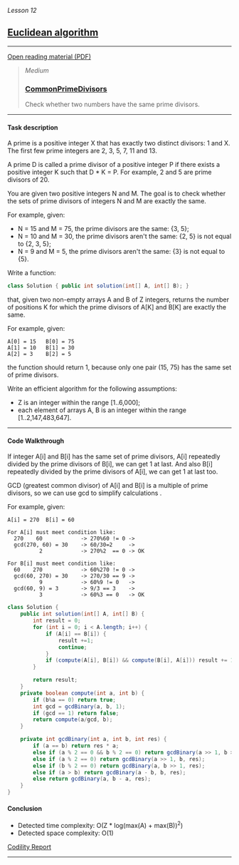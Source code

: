 _Lesson 12_
## [Euclidean algorithm](https://app.codility.com/programmers/lessons/12-euclidean_algorithm/)

***
[Open reading material (PDF)](https://codility.com/media/train/10-Gcd.pdf)

> _Medium_
> ### [CommonPrimeDivisors](https://app.codility.com/programmers/lessons/12-euclidean_algorithm/common_prime_divisors/)
> Check whether two numbers have the same prime divisors.

***

#### Task description
A prime is a positive integer X that has exactly two distinct divisors: 1 and X. The first few prime integers are 2, 3, 5, 7, 11 and 13.

A prime D is called a prime divisor of a positive integer P if there exists a positive integer K such that D * K = P. For example, 2 and 5 are prime divisors of 20.

You are given two positive integers N and M. The goal is to check whether the sets of prime divisors of integers N and M are exactly the same.

For example, given:

* N = 15 and M = 75, the prime divisors are the same: {3, 5};
* N = 10 and M = 30, the prime divisors aren't the same: {2, 5} is not equal to {2, 3, 5};
* N = 9 and M = 5, the prime divisors aren't the same: {3} is not equal to {5}.

Write a function:

```java
class Solution { public int solution(int[] A, int[] B); }
```

that, given two non-empty arrays A and B of Z integers, returns the number of positions K for which the prime divisors of A[K] and B[K] are exactly the same.

For example, given:

    A[0] = 15   B[0] = 75
    A[1] = 10   B[1] = 30
    A[2] = 3    B[2] = 5

the function should return 1, because only one pair (15, 75) has the same set of prime divisors.

Write an efficient algorithm for the following assumptions:

* Z is an integer within the range [1..6,000];
* each element of arrays A, B is an integer within the range [1..2,147,483,647].

***

#### Code Walkthrough
If integer A[i] and B[i] has the same set of prime divisors, A[i] repeatedly divided by the prime divisors of B[i], we can get 1 at last. And also B[i] repeatedly divided by the prime divisors of A[i], we can get 1 at last too.

GCD (greatest common divisor) of A[i] and B[i] is a multiple of prime divisors, so we can use gcd to simplify calculations .

For example, given:

    A[i] = 270  B[i] = 60

    For A[i] must meet condition like:
      270    60            -> 270%60 != 0 -> 
      gcd(270, 60) = 30    -> 60/30=2     ->
              2            -> 270%2  == 0 -> OK

    For B[i] must meet condition like:
      60    270            -> 60%270 != 0 -> 
      gcd(60, 270) = 30    -> 270/30 == 9 ->
              9            -> 60%9 != 0   ->
      gcd(60, 9) = 3       -> 9/3 == 3    ->
              3            -> 60%3 == 0   -> OK

```java
class Solution {
    public int solution(int[] A, int[] B) {
        int result = 0;
        for (int i = 0; i < A.length; i++) {
            if (A[i] == B[i]) {
                result +=1;
                continue;
            }
            if (compute(A[i], B[i]) && compute(B[i], A[i])) result += 1;
        }

        return result;
    }
    private boolean compute(int a, int b) {
        if (b%a == 0) return true;
        int gcd = gcdBinary(a, b, 1);
        if (gcd == 1) return false;
        return compute(a/gcd, b);
    }

    private int gcdBinary(int a, int b, int res) {
        if (a == b) return res * a;
        else if (a % 2 == 0 && b % 2 == 0) return gcdBinary(a >> 1, b >> 1, 2 * res);
        else if (a % 2 == 0) return gcdBinary(a >> 1, b, res);
        else if (b % 2 == 0) return gcdBinary(a, b >> 1, res);
        else if (a > b) return gcdBinary(a - b, b, res);
        else return gcdBinary(a, b - a, res);
    }
}
```

#### Conclusion
* Detected time complexity: O(Z * log(max(A) + max(B))<sup>2</sup>)
* Detected space complexity: O(1)

[Codility Report](https://app.codility.com/demo/results/training7EU7VN-3PB/)

***
